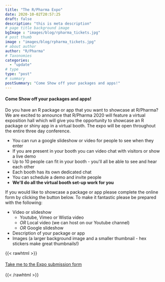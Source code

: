 ```yaml
---
title: "The R/Pharma Expo"
date: 2020-10-02T20:57:25
draft: false
description: "this is meta description"
# page title background image
bgImage : "images/blog/rpharma_tickets.jpg"
# post thumb
image : "images/blog/rpharma_tickets.jpg"
# about author
author: "R/Pharma"
# Taxonomies
categories:
  - "update"
# type
type: "post"
# summary
postSummary: "Come Show off your packages and apps!"
---
```


#### Come Show off your packages and apps!  

Do you have an R package or app that you want to showcase at R/Pharma?  
We are excited to announce that R/Pharma 2020 will feature a virtual exposition hall which will give you the opportunity to showcase an R package or shiny app in a virtual booth.  The expo will be open throughout the entire three day conference.

-  You can run a google slideshow or video for people to see when they enter
-  If you are present in your booth you can video chat with visitors or show a live demo
-  Up to 10 people can fit in your booth - you'll all be able to see and hear each other
-  Each booth has its own dedicated chat
-  You can schedule a demo and invite people
-  **We'll do all the virtual booth set-up work for you**

If you would like to showcase a package or app please complete the online form by clicking the button below.  To make it fantastic please be prepared with the following:

-  Video or slideshow
    -  Youtube, Vimeo or Wistia video
    -  *OR* Local video (we can host on our Youtube channel)
    -  *OR* Google slideshow
-  Description of your package or app
-  Images (a larger background image and a smaller thumbnail - hex stickers make great thumbnails!)


{{< rawhtml >}}
<div class="col-lg-8">
  <div class="info">
    <h4 class="mt-5 mb-4"></h4>
      <a href="#" class="btn btn-secondary btn-rounded">Take me to the Expo submission form</a>
  </div>
  <br/>
</div>
{{< /rawhtml >}}


